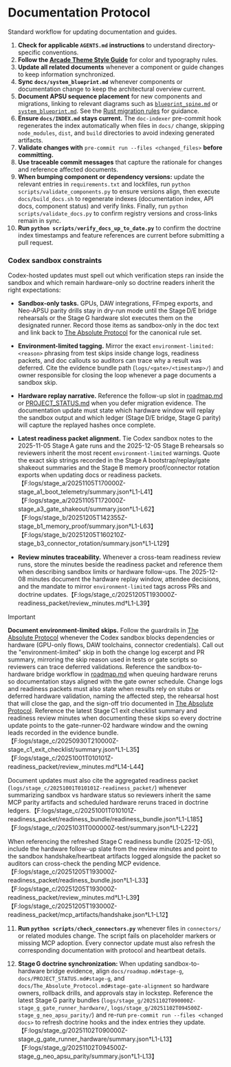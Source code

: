# Documentation Protocol

Standard workflow for updating documentation and guides.

1. **Check for applicable `AGENTS.md` instructions** to understand directory-specific conventions.
2. **Follow the [Arcade Theme Style Guide](style_guides/arcade_theme.md)** for color and typography rules.
3. **Update all related documents** whenever a component or guide changes to keep information synchronized.
4. **Sync `docs/system_blueprint.md`** whenever components or documentation change to keep the architectural overview current.
5. **Document APSU sequence placement** for new components and migrations, linking to relevant diagrams such as [`blueprint_spine.md`](blueprint_spine.md) or [`system_blueprint.md`](system_blueprint.md). See the [Rust migration rules](The_Absolute_Protocol.md#rust-migration-rules) for guidance.
6. **Ensure `docs/INDEX.md` stays current.** The `doc-indexer` pre-commit hook regenerates the index
   automatically when files in `docs/` change, skipping `node_modules`, `dist`, and `build`
   directories to avoid indexing generated artifacts.
7. **Validate changes with** `pre-commit run --files <changed_files>` **before committing.**
8. **Use traceable commit messages** that capture the rationale for changes and reference affected documents.
9. **When bumping component or dependency versions:** update the relevant entries in
   `requirements.txt` and lockfiles, run `python scripts/validate_components.py` to ensure
   versions align, then execute `docs/build_docs.sh` to regenerate indexes (documentation index,
   API docs, component status) and verify links. Finally, run `python scripts/validate_docs.py`
   to confirm registry versions and cross-links remain in sync.
10. **Run `python scripts/verify_docs_up_to_date.py`** to confirm the doctrine index timestamps and
    feature references are current before submitting a pull request.

### Codex sandbox constraints

Codex-hosted updates must spell out which verification steps ran inside the sandbox and which remain
hardware-only so doctrine readers inherit the right expectations:

- **Sandbox-only tasks.** GPUs, DAW integrations, FFmpeg exports, and Neo-APSU parity drills stay in
  dry-run mode until the Stage D/E bridge rehearsals or the Stage G hardware slot executes them on the
  designated runner. Record those items as sandbox-only in the doc text and link back to
  [The Absolute Protocol](The_Absolute_Protocol.md#codex-sandbox-constraints) for the canonical rule set.
- **Environment-limited tagging.** Mirror the exact `environment-limited: <reason>` phrasing from test
  skips inside change logs, readiness packets, and doc callouts so auditors can trace why a result was
  deferred. Cite the evidence bundle path (`logs/<gate>/<timestamp>/`) and owner responsible for closing
  the loop whenever a page documents a sandbox skip.
- **Hardware replay narrative.** Reference the follow-up slot in [roadmap.md](roadmap.md#stage-g-sandbox-to-hardware-bridge-validation)
  or [PROJECT_STATUS.md](PROJECT_STATUS.md#stage-d-bridge-snapshot) when you defer migration evidence. The
  documentation update must state which hardware window will replay the sandbox output and which ledger
  (Stage D/E bridge, Stage G parity) will capture the replayed hashes once complete.

- **Latest readiness packet alignment.** Tie Codex sandbox notes to the 2025-11-05 Stage A gate runs and the 2025-12-05 Stage B
  rehearsals so reviewers inherit the most recent `environment-limited` warnings. Quote the exact skip strings recorded in the
  Stage A bootstrap/replay/gate shakeout summaries and the Stage B memory proof/connector rotation exports when updating docs or
  readiness packets.【F:logs/stage_a/20251105T170000Z-stage_a1_boot_telemetry/summary.json†L1-L41】【F:logs/stage_a/20251105T172000Z-stage_a3_gate_shakeout/summary.json†L1-L62】【F:logs/stage_b/20251205T142355Z-stage_b1_memory_proof/summary.json†L1-L63】【F:logs/stage_b/20251205T160210Z-stage_b3_connector_rotation/summary.json†L1-L129】
- **Review minutes traceability.** Whenever a cross-team readiness review runs, store the minutes beside the readiness packet
  and reference them when describing sandbox limits or hardware follow-ups. The 2025-12-08 minutes document the hardware replay
  window, attendee decisions, and the mandate to mirror `environment-limited` tags across PRs and doctrine updates.【F:logs/stage_c/20251205T193000Z-readiness_packet/review_minutes.md†L1-L39】

> [!IMPORTANT]
> **Document environment-limited skips.** Follow the guardrails in [The Absolute Protocol](The_Absolute_Protocol.md#codex-sandbox-constraints) whenever the Codex sandbox blocks dependencies or hardware (GPU-only flows, DAW toolchains, connector credentials). Call out the "environment-limited" skip in both the change log excerpt and PR summary, mirroring the skip reason used in tests or gate scripts so reviewers can trace deferred validations. Reference the sandbox-to-hardware bridge workflow in [roadmap.md](roadmap.md#stage-g-sandbox-to-hardware-bridge-validation) when queuing hardware reruns so documentation stays aligned with the gate owner schedule.
> Change logs and readiness packets must also state when results rely on stubs or deferred hardware validation, naming the affected step, the rehearsal host that will close the gap, and the sign-off trio documented in [The Absolute Protocol](The_Absolute_Protocol.md#sandbox-to-hardware-rehearsal-bridge).
> Reference the latest Stage C1 exit checklist summary and readiness review minutes when documenting these skips so every doctrine update points to the gate-runner-02 hardware window and the owning leads recorded in the evidence bundle.【F:logs/stage_c/20250930T210000Z-stage_c1_exit_checklist/summary.json†L1-L35】【F:logs/stage_c/20251001T010101Z-readiness_packet/review_minutes.md†L14-L44】

Document updates must also cite the aggregated readiness packet (`logs/stage_c/20251001T010101Z-readiness_packet/`) whenever summarizing sandbox vs hardware status so reviewers inherit the same MCP parity artifacts and scheduled hardware reruns traced in doctrine ledgers.【F:logs/stage_c/20251001T010101Z-readiness_packet/readiness_bundle/readiness_bundle.json†L1-L185】【F:logs/stage_c/20251031T000000Z-test/summary.json†L1-L222】

When referencing the refreshed Stage C readiness bundle (2025-12-05), include the hardware follow-up slate from the review minutes and point to the sandbox handshake/heartbeat artifacts logged alongside the packet so auditors can cross-check the pending MCP evidence.【F:logs/stage_c/20251205T193000Z-readiness_packet/readiness_bundle.json†L1-L33】【F:logs/stage_c/20251205T193000Z-readiness_packet/review_minutes.md†L1-L39】【F:logs/stage_c/20251205T193000Z-readiness_packet/mcp_artifacts/handshake.json†L1-L12】

11. **Run `python scripts/check_connectors.py`** whenever files in `connectors/` or related modules change. The script fails on placeholder markers or missing MCP adoption. Every connector update must also refresh the corresponding documentation with protocol and heartbeat details.

12. **Stage G doctrine synchronization:** When updating sandbox-to-hardware bridge evidence, align `docs/roadmap.md#stage-g`, `docs/PROJECT_STATUS.md#stage-g`, and `docs/The_Absolute_Protocol.md#stage-gate-alignment` so hardware owners, rollback drills, and approvals stay in lockstep. Reference the latest Stage G parity bundles (`logs/stage_g/20251102T090000Z-stage_g_gate_runner_hardware/`, `logs/stage_g/20251102T094500Z-stage_g_neo_apsu_parity/`) and re-run `pre-commit run --files <changed docs>` to refresh doctrine hooks and the index entries they update.【F:logs/stage_g/20251102T090000Z-stage_g_gate_runner_hardware/summary.json†L1-L13】【F:logs/stage_g/20251102T094500Z-stage_g_neo_apsu_parity/summary.json†L1-L13】

